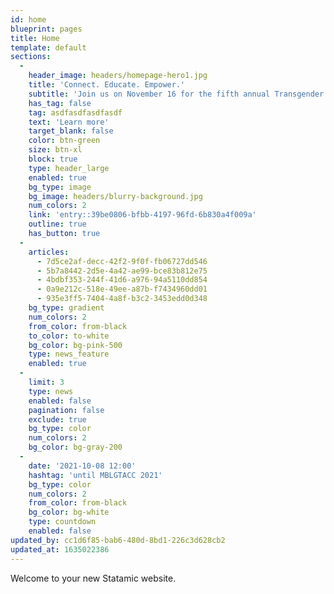 ```yaml
---
id: home
blueprint: pages
title: Home
template: default
sections:
  -
    header_image: headers/homepage-hero1.jpg
    title: 'Connect. Educate. Empower.'
    subtitle: 'Join us on November 16 for the fifth annual Transgender Justice Teach-in'
    has_tag: false
    tag: asdfasdfasdfasdf
    text: 'Learn more'
    target_blank: false
    color: btn-green
    size: btn-xl
    block: true
    type: header_large
    enabled: true
    bg_type: image
    bg_image: headers/blurry-background.jpg
    num_colors: 2
    link: 'entry::39be0806-bfbb-4197-96fd-6b830a4f009a'
    outline: true
    has_button: true
  -
    articles:
      - 7d5ce2af-decc-42f2-9f0f-fb06727dd546
      - 5b7a8442-2d5e-4a42-ae99-bce83b812e75
      - 4bdbf353-244f-41d6-a976-94a5110dd854
      - 0a9e212c-518e-49ee-a87b-f7434960dd01
      - 935e3ff5-7404-4a8f-b3c2-3453edd0d348
    bg_type: gradient
    num_colors: 2
    from_color: from-black
    to_color: to-white
    bg_color: bg-pink-500
    type: news_feature
    enabled: true
  -
    limit: 3
    type: news
    enabled: false
    pagination: false
    exclude: true
    bg_type: color
    num_colors: 2
    bg_color: bg-gray-200
  -
    date: '2021-10-08 12:00'
    hashtag: 'until MBLGTACC 2021'
    bg_type: color
    num_colors: 2
    from_color: from-black
    bg_color: bg-white
    type: countdown
    enabled: false
updated_by: cc1d6f85-bab6-480d-8bd1-226c3d628cb2
updated_at: 1635022386
---
```

Welcome to your new Statamic website.
